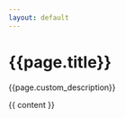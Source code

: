 ```yaml
---
layout: default
---
```


<h1>{{page.title}}</h1>
<p class="lead">{{page.custom_description}}</p>

{{ content }}
